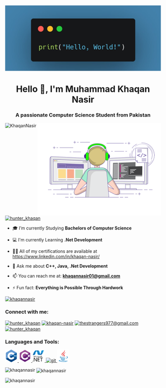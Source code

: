 ![logo](https://github.com/KhaqanNasir/KhaqanNasir/blob/main/R.jpg)   
<h1 align="center">Hello 👋, I'm Muhammad Khaqan Nasir</h1>
<h3 align="center">A passionate Computer Science Student from Pakistan </h3>

<img align="right" alt="coding" width="400" src="https://github.com/KhaqanNasir/KhaqanNasir/blob/main/coding-freak.gif">
<p align="left"> <img src="https://komarev.com/ghpvc/?username=KhaqanNasir&label=Profile%20views&color=0e75b6&style=flat" alt="KhaqanNasir" /> </p>
<p align="left"> <a href="https://twitter.com/hunter_khaqan" target="blank"><img src="https://img.shields.io/twitter/follow/hunter_khaqan?logo=twitter&style=for-the-badge" alt="hunter_khaqan" /></a> </p>



- 🎓 I’m currently Studying **Bachelors of Computer Science**

- 💻 I'm currently Learning **.Net Development**

- 👨‍💻 All of my certifications are available at https://www.linkedin.com/in/khaqan-nasir/

- 💬 Ask me about **C++, Java, .Net Development**

- 📫 You can reach me at: **khaqannasir01@gmail.com**

- ⚡ Fun fact: **Everything is Possible Through Hardwork**

<p align="left"> <a href="https://github.com/ryo-ma/github-profile-trophy"><img src="https://github-profile-trophy.vercel.app/?username=khaqannasir" alt="khaqannasir" /></a> </p>

<h3 align="left">Connect with me:</h3>
<p align="left">
<a href="https://twitter.com/hunter_khaqan" target="blank"><img align="center" src="https://raw.githubusercontent.com/rahuldkjain/github-profile-readme-generator/master/src/images/icons/Social/twitter.svg" alt="hunter_khaqan" height="30" width="40" /></a>
<a href="https://linkedin.com/in/khaqan-nasir" target="blank"><img align="center" src="https://raw.githubusercontent.com/rahuldkjain/github-profile-readme-generator/master/src/images/icons/Social/linked-in-alt.svg" alt="khaqan-nasir" height="30" width="40" /></a>
<a href="https://fb.com/thestrangers977@gmail.com" target="blank"><img align="center" src="https://raw.githubusercontent.com/rahuldkjain/github-profile-readme-generator/master/src/images/icons/Social/facebook.svg" alt="thestrangers977@gmail.com" height="30" width="40" /></a>
<a href="https://instagram.com/hunter_khaqan" target="blank"><img align="center" src="https://raw.githubusercontent.com/rahuldkjain/github-profile-readme-generator/master/src/images/icons/Social/instagram.svg" alt="hunter_khaqan" height="30" width="40" /></a>
</p>

<h3 align="left">Languages and Tools:</h3>
<p align="left"> <a href="https://www.w3schools.com/cpp/" target="_blank" rel="noreferrer"> <img src="https://raw.githubusercontent.com/devicons/devicon/master/icons/cplusplus/cplusplus-original.svg" alt="cplusplus" width="40" height="40"/> </a> <a href="https://www.w3schools.com/cs/" target="_blank" rel="noreferrer"> <img src="https://raw.githubusercontent.com/devicons/devicon/master/icons/csharp/csharp-original.svg" alt="csharp" width="40" height="40"/> </a> <a href="https://dotnet.microsoft.com/" target="_blank" rel="noreferrer"> <img src="https://raw.githubusercontent.com/devicons/devicon/master/icons/dot-net/dot-net-original-wordmark.svg" alt="dotnet" width="40" height="40"/> </a> <a href="https://git-scm.com/" target="_blank" rel="noreferrer"> <img src="https://www.vectorlogo.zone/logos/git-scm/git-scm-icon.svg" alt="git" width="40" height="40"/> </a> <a href="https://www.java.com" target="_blank" rel="noreferrer"> <img src="https://raw.githubusercontent.com/devicons/devicon/master/icons/java/java-original.svg" alt="java" width="40" height="40"/> </a> </p>

<p><img align="left" src="https://github-readme-stats.vercel.app/api/top-langs?username=khaqannasir&show_icons=true&locale=en&layout=compact" alt="khaqannasir" /></p>

<p>&nbsp;<img align="center" src="https://github-readme-stats.vercel.app/api?username=khaqannasir&show_icons=true&locale=en" alt="khaqannasir" /></p>

<p><img align="center" src="https://github-readme-streak-stats.herokuapp.com/?user=khaqannasir&" alt="khaqannasir" /></p>
